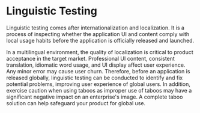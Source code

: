 # Linguistic Testing

<!--Kit: Localization Kit-->
<!--Subsystem: Global-->
<!--Owner: @yliupy-->
<!--Designer: @sunyaozu-->
<!--Tester: @lpw_work-->
<!--Adviser: @Brilliantry_Rui-->

Linguistic testing comes after internationalization and localization. It is a process of inspecting whether the application UI and content comply with local usage habits before the application is officially released and launched.

In a multilingual environment, the quality of localization is critical to product acceptance in the target market. Professional UI content, consistent translation, idiomatic word usage, and UI display affect user experience. Any minor error may cause user churn. Therefore, before an application is released globally, linguistic testing can be conducted to identify and fix potential problems, improving user experience of global users. In addition, exercise caution when using taboos as improper use of taboos may have a significant negative impact on an enterprise's image. A complete taboo solution can help safeguard your product for global use.
